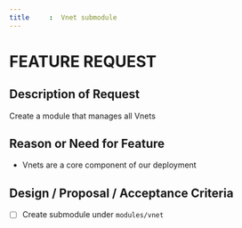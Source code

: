 ```yaml
---
title     :  Vnet submodule
---
```


# FEATURE REQUEST

## Description of Request

Create a module that manages all Vnets

## Reason or Need for Feature

- Vnets are a core component of our deployment

## Design / Proposal / Acceptance Criteria

- [ ] Create submodule under `modules/vnet`
